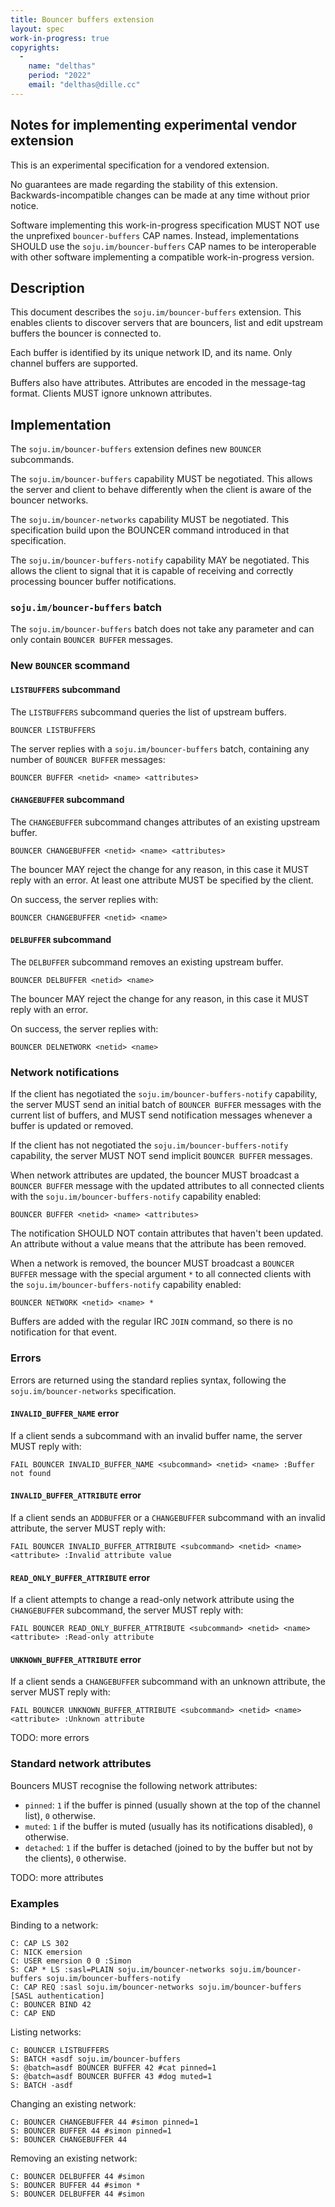 ```yaml
---
title: Bouncer buffers extension
layout: spec
work-in-progress: true
copyrights:
  -
    name: "delthas"
    period: "2022"
    email: "delthas@dille.cc"
---
```


## Notes for implementing experimental vendor extension

This is an experimental specification for a vendored extension.

No guarantees are made regarding the stability of this extension.
Backwards-incompatible changes can be made at any time without prior notice.

Software implementing this work-in-progress specification MUST NOT use the
unprefixed `bouncer-buffers` CAP names. Instead, implementations SHOULD use
the `soju.im/bouncer-buffers` CAP names to be interoperable with other software
implementing a compatible work-in-progress version.

## Description

This document describes the `soju.im/bouncer-buffers` extension. This enables
clients to discover servers that are bouncers, list and edit upstream buffers
the bouncer is connected to.

Each buffer is identified by its unique network ID, and its name.
Only channel buffers are supported.

Buffers also have attributes. Attributes are encoded in the message-tag
format. Clients MUST ignore unknown attributes.

## Implementation

The `soju.im/bouncer-buffers` extension defines new `BOUNCER` subcommands.

The `soju.im/bouncer-buffers` capability MUST be negotiated. This allows the
server and client to behave differently when the client is aware of the bouncer
networks.

The `soju.im/bouncer-networks` capability MUST be negotiated. This specification
build upon the BOUNCER command introduced in that specification.

The `soju.im/bouncer-buffers-notify` capability MAY be negotiated. This allows
the client to signal that it is capable of receiving and correctly processing
bouncer buffer notifications.

### `soju.im/bouncer-buffers` batch

The `soju.im/bouncer-buffers` batch does not take any parameter and can only
contain `BOUNCER BUFFER` messages.

### New `BOUNCER` scommand

#### `LISTBUFFERS` subcommand

The `LISTBUFFERS` subcommand queries the list of upstream buffers.

    BOUNCER LISTBUFFERS

The server replies with a `soju.im/bouncer-buffers` batch, containing any
number of `BOUNCER BUFFER` messages:

    BOUNCER BUFFER <netid> <name> <attributes>

#### `CHANGEBUFFER` subcommand

The `CHANGEBUFFER` subcommand changes attributes of an existing upstream
buffer.

    BOUNCER CHANGEBUFFER <netid> <name> <attributes>

The bouncer MAY reject the change for any reason, in this case it MUST reply
with an error. At least one attribute MUST be specified by the client.

On success, the server replies with:

    BOUNCER CHANGEBUFFER <netid> <name>

#### `DELBUFFER` subcommand

The `DELBUFFER` subcommand removes an existing upstream buffer.

    BOUNCER DELBUFFER <netid> <name>

The bouncer MAY reject the change for any reason, in this case it MUST reply
with an error.

On success, the server replies with:

    BOUNCER DELNETWORK <netid> <name>

### Network notifications

If the client has negotiated the `soju.im/bouncer-buffers-notify` capability,
the server MUST send an initial batch of `BOUNCER BUFFER` messages with the
current list of buffers, and MUST send notification messages whenever a buffer
is updated or removed.

If the client has not negotiated the `soju.im/bouncer-buffers-notify`
capability, the server MUST NOT send implicit `BOUNCER BUFFER` messages.

When network attributes are updated, the bouncer MUST broadcast a
`BOUNCER BUFFER` message with the updated attributes to all connected clients
with the `soju.im/bouncer-buffers-notify` capability enabled:

    BOUNCER BUFFER <netid> <name> <attributes>

The notification SHOULD NOT contain attributes that haven't been updated. An
attribute without a value means that the attribute has been removed.

When a network is removed, the bouncer MUST broadcast a `BOUNCER BUFFER`
message with the special argument `*` to all connected clients with the
`soju.im/bouncer-buffers-notify` capability enabled:

    BOUNCER NETWORK <netid> <name> *

Buffers are added with the regular IRC `JOIN` command, so there is no
notification for that event.

### Errors

Errors are returned using the standard replies syntax, following the
`soju.im/bouncer-networks` specification.

#### `INVALID_BUFFER_NAME` error

If a client sends a subcommand with an invalid buffer name, the server MUST
reply with:

    FAIL BOUNCER INVALID_BUFFER_NAME <subcommand> <netid> <name> :Buffer not found

#### `INVALID_BUFFER_ATTRIBUTE` error

If a client sends an `ADDBUFFER` or a `CHANGEBUFFER` subcommand with an
invalid attribute, the server MUST reply with:

    FAIL BOUNCER INVALID_BUFFER_ATTRIBUTE <subcommand> <netid> <name> <attribute> :Invalid attribute value

#### `READ_ONLY_BUFFER_ATTRIBUTE` error

If a client attempts to change a read-only network attribute using the
`CHANGEBUFFER` subcommand, the server MUST reply with:

    FAIL BOUNCER READ_ONLY_BUFFER_ATTRIBUTE <subcommand> <netid> <name> <attribute> :Read-only attribute

#### `UNKNOWN_BUFFER_ATTRIBUTE` error

If a client sends a `CHANGEBUFFER` subcommand with an
unknown attribute, the server MUST reply with:

    FAIL BOUNCER UNKNOWN_BUFFER_ATTRIBUTE <subcommand> <netid> <name> <attribute> :Unknown attribute

TODO: more errors

### Standard network attributes

Bouncers MUST recognise the following network attributes:

* `pinned`: `1` if the buffer is pinned (usually shown at the top of the channel list), `0` otherwise.
* `muted`: `1` if the buffer is muted (usually has its notifications disabled), `0` otherwise.
* `detached`: `1` if the buffer is detached (joined to by the buffer but not by the clients), `0` otherwise.

TODO: more attributes

### Examples

Binding to a network:

    C: CAP LS 302
    C: NICK emersion
    C: USER emersion 0 0 :Simon
    S: CAP * LS :sasl=PLAIN soju.im/bouncer-networks soju.im/bouncer-buffers soju.im/bouncer-buffers-notify
    C: CAP REQ :sasl soju.im/bouncer-networks soju.im/bouncer-buffers
    [SASL authentication]
    C: BOUNCER BIND 42
    C: CAP END

Listing networks:

    C: BOUNCER LISTBUFFERS
    S: BATCH +asdf soju.im/bouncer-buffers
    S: @batch=asdf BOUNCER BUFFER 42 #cat pinned=1
    S: @batch=asdf BOUNCER BUFFER 43 #dog muted=1
    S: BATCH -asdf

Changing an existing network:

    C: BOUNCER CHANGEBUFFER 44 #simon pinned=1
    S: BOUNCER BUFFER 44 #simon pinned=1
    S: BOUNCER CHANGEBUFFER 44

Removing an existing network:

    C: BOUNCER DELBUFFER 44 #simon
    S: BOUNCER BUFFER 44 #simon *
    S: BOUNCER DELBUFFER 44 #simon
